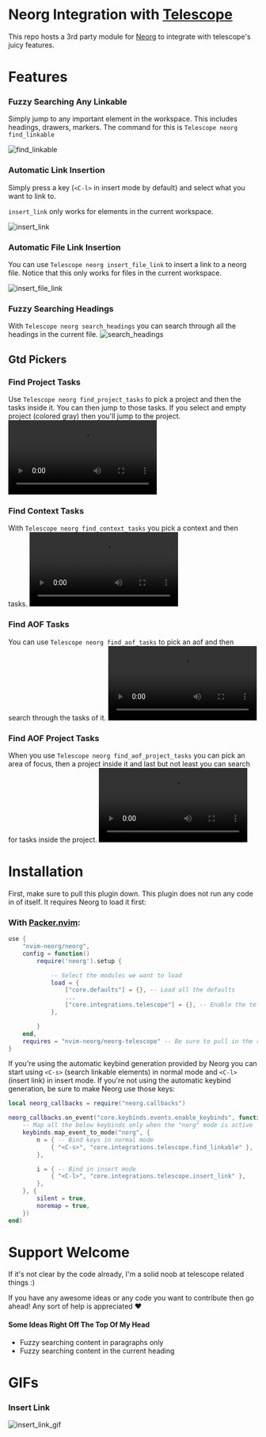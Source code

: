 # Neorg Integration with [Telescope](https://github.com/nvim-telescope/telescope.nvim)

This repo hosts a 3rd party module for [Neorg](https://github.com/nvim-neorg/neorg) to integrate with telescope's juicy features.

# Features
### Fuzzy Searching Any Linkable
Simply jump to any important element in the workspace. This includes headings, drawers, markers.
The command for this is `Telescope neorg find_linkable`

![find_linkable](https://user-images.githubusercontent.com/81827001/153651560-ed0849ec-87c1-4932-81e4-f0188ba8b676.png)

### Automatic Link Insertion
Simply press a key (`<C-l>` in insert mode by default) and select what you want to link to.

`insert_link` only works for elements in the current workspace.

![insert_link](https://user-images.githubusercontent.com/81827001/153646764-650e3c7a-caa8-43e1-aae6-47a3a3290969.png)

### Automatic File Link Insertion
You can use `Telescope neorg insert_file_link` to insert a link to a neorg file.
Notice that this only works for files in the current workspace.

![insert_file_link](https://user-images.githubusercontent.com/81827001/153646847-c43aa368-b5b5-44ac-ba00-b3d98454650d.png)

### Fuzzy Searching Headings
With `Telescope neorg search_headings` you can search through all the headings in the current file.
![search_headings](https://user-images.githubusercontent.com/81827001/153647155-80f5579f-acc9-489e-9e05-acf31a646bba.png)

## Gtd Pickers

### Find Project Tasks
Use `Telescope neorg find_project_tasks` to pick a project and then the tasks inside it.
You can then jump to those tasks.
If you select and empty project (colored gray) then you'll jump to the project.
![find_project_tasks](https://user-images.githubusercontent.com/81827001/158395250-b4de0f8b-c693-4f55-ae6e-c66f6055f741.mov)

### Find Context Tasks
With `Telescope neorg find_context_tasks` you pick a context and then tasks.
![find_context_tasks](https://user-images.githubusercontent.com/81827001/158401579-ef8e7d9a-2d84-4e05-8f7d-d1f3815a67ee.mov)

### Find AOF Tasks
You can use `Telescope neorg find_aof_tasks` to pick an aof and then search through the tasks of it.
![find_aof_tasks](https://user-images.githubusercontent.com/81827001/158401242-5d61c18a-ab77-4942-ad31-0e6dede410df.mov)

### Find AOF Project Tasks
When you use `Telescope neorg find_aof_project_tasks` you can pick an area of focus, then a project inside it and last but not least you can search for tasks inside the project.
![find_aof_project_tasks](https://user-images.githubusercontent.com/81827001/158401841-9ca3a311-bac1-4733-9a6e-6125003d8a38.mov)

# Installation
First, make sure to pull this plugin down. This plugin does not run any code in of itself. It requires Neorg
to load it first:

### With [Packer.nvim](github.com/wbthomason/packer.nvim):
```lua
use {
    "nvim-neorg/neorg",
    config = function()
        require('neorg').setup {

            -- Select the modules we want to load
            load = {
                ["core.defaults"] = {}, -- Load all the defaults
                ...
                ["core.integrations.telescope"] = {}, -- Enable the telescope module
            },

        }
    end,
    requires = "nvim-neorg/neorg-telescope" -- Be sure to pull in the repo
}
```

If you're using the automatic keybind generation provided by Neorg you can start using `<C-s>` (search linkable elements)
in normal mode and `<C-l>` (insert link) in insert mode. If you're not using the automatic keybind generation, be sure to make
Neorg use those keys:

```lua
local neorg_callbacks = require("neorg.callbacks")

neorg_callbacks.on_event("core.keybinds.events.enable_keybinds", function(_, keybinds)
    -- Map all the below keybinds only when the "norg" mode is active
    keybinds.map_event_to_mode("norg", {
        n = { -- Bind keys in normal mode
            { "<C-s>", "core.integrations.telescope.find_linkable" },
        },

        i = { -- Bind in insert mode
            { "<C-l>", "core.integrations.telescope.insert_link" },
        },
    }, {
        silent = true,
        noremap = true,
    })
end)
```

# Support Welcome
If it's not clear by the code already, I'm a solid noob at telescope related things :)

If you have any awesome ideas or any code you want to contribute then go ahead!
Any sort of help is appreciated :heart:

#### Some Ideas Right Off The Top Of My Head
- Fuzzy searching content in paragraphs only
- Fuzzy searching content in the current heading

# GIFs
### Insert Link
![insert_link_gif](https://user-images.githubusercontent.com/81827001/153654205-250d4dcc-014a-46ac-a68d-df7d0432ce58.gif)
